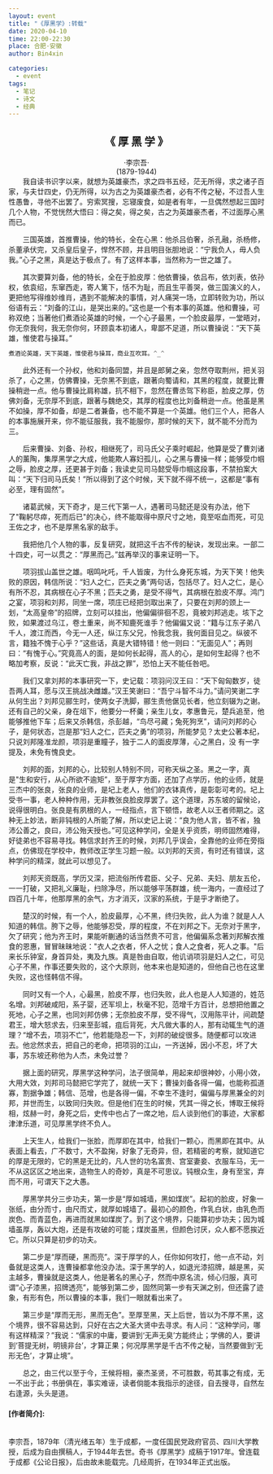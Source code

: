 ```yaml
---
layout: event
title: "《厚黑学》:转载"
date: 2020-04-10
time: 22:00-22:30
place: 合肥·安徽
author: Bin4xin

categories:
  - event
tags:
  - 笔记
  - 诗文
  - 经典
---
```


<center><strong> <h2>《 厚 黑 学 》</h2></strong></center>
<center>·李宗吾·</center>
<center>(1879-1944)</center>
　　我自读书识字以来，就想为英雄豪杰，求之四书五经，茫无所得，求之诸子百家，与夫廿四史，仍无所得，以为古之为英雄豪杰者，必有不传之秘，不过吾人生性愚鲁，寻他不出罢了。穷索冥搜，忘寝废食，如是者有年，一旦偶然想起三国时几个人物，不觉恍然大悟曰：得之矣，得之矣，古之为英雄豪杰者，不过面厚心黑而已。

　　三国英雄，首推曹操，他的特长，全在心黑：他杀吕伯奢，杀孔融，杀杨修，杀董承伏完，又杀皇后皇子，悍然不顾，并且明目张胆地说：“宁我负人，毋人负我。”心子之黑，真是达于极点了。有了这样本事，当然称为一世之雄了。

　　其次要算刘备，他的特长，全在于脸皮厚：他依曹操，依吕布，依刘表，依孙权，依袁绍，东窜西走，寄人篱下，恬不为耻，而且生平善哭，做三国演义的人，更把他写得维妙维肖，遇到不能解决的事情，对人痛哭一场，立即转败为功，所以俗语有云：“刘备的江山，是哭出来的。”这也是一个有本事的英雄。他和曹操，可称双绝；当著他们煮酒论英雄的时候，一个心子最黑，一个脸皮最厚，一堂晤对，你无奈我何，我无奈你何，环顾袁本初诸人，卑鄙不足道，所以曹操说：“天下英雄，惟使君与操耳。”

```javascript
煮酒论英雄，天下英雄，惟使君与操耳，商业互吹耳。^_^
```
　　此外还有一个孙权，他和刘备同盟，并且是郎舅之亲，忽然夺取荆州，把关羽杀了，心之黑，仿佛曹操，无奈黑不到底，跟著向蜀请和，其黑的程度，就要比曹操稍逊一点。他与曹操比肩称雄，抗不相下，忽然在曹丞驾下称臣，脸皮之厚，仿佛刘备，无奈厚不到底，跟著与魏绝交，其厚的程度也比刘备稍逊一点。他虽是黑不如操，厚不如备，却是二者兼备，也不能不算是一个英雄。他们三个人，把各人的本事施展开来，你不能征服我，我不能服你，那时候的天下，就不能不分而为三。

　　后来曹操、刘备、孙权，相继死了，司马氏父子乘时崛起，他算是受了曹刘诸人的薰陶，集厚黑学之大成，他能欺人寡妇孤儿，心之黑与曹操一样；能够受巾帼之辱，脸皮之厚，还更甚于刘备；我读史见司马懿受辱巾帼这段事，不禁拍案大叫：“天下归司马氏矣！”所以得到了这个时候，天下就不得不统一，这都是“事有必至，理有固然”。

　　诸葛武候，天下奇才，是三代下第一人，遇著司马懿还是没有办法，他下了"鞠躬尽瘁，死而后已"的决心，终不能取得中原尺寸之地，竟至呕血而死，可见王佐之才，也不是厚黑名家的敌手。

　　我把他几个人物的事，反复研究，就把这千古不传的秘诀，发现出来。一部二十四史，可一以贯之：“厚黑而己。”兹再举汉的事来证明一下。

　　项羽拔山盖世之雄。咽鸣叱吒，千人皆废，为什么身死东城，为天下笑！他失败的原因，韩信所说：“妇人之仁，匹夫之勇”两句话，包括尽了。妇人之仁，是心有所不忍，其病根在心子不黑；匹夫之勇，是受不得气，其病根在脸皮不厚。鸿门之宴，项羽和刘邦，同坐一席，项庄已经把剑取出来了，只要在刘邦的颈上一划，“太高皇帝”的招牌，立刻可以挂出，他偏偏徘徊不忍，竟被刘邦逃走。垓下之败，如果渡过乌江，卷土重来，尚不知鹿死谁手？他偏偏又说：“籍与江东子弟八千人，渡江而西，今无一人还，纵江东父兄，怜我念我，我何面目见之。纵彼不言，籍独不愧于心乎？”这些话，真是大错特错！他一则曰：“无面见人”；再则曰：“有愧于心。”究竟高人的面，是如何长起得，高人的心，是如何生起得？也不略加考察，反说：“此天亡我，非战之罪”，恐怕上天不能任咎吧。

　　我们又拿刘邦的本事研究一下，史记载：项羽问汉王曰：“天下匈匈数岁，徒吾两人耳，愿与汉王挑战决雌雄。”汉王笑谢曰：“吾宁斗智不斗力。”请问笑谢二字从何生出？刘邦见郦生时，使两女子洗脚，郦生责他倨见长者，他立刻辍为之谢。还有自己的父亲，身在俎下，他要分一杯羹；亲生儿女，孝惠鲁元，楚兵追至，他能够推他下车；后来又杀韩信，杀彭越，“鸟尽弓藏；兔死狗烹”，请问刘邦的心子，是何状态，岂是那“妇人之仁，匹夫之勇”的项羽，所能梦见？太史公著本纪，只说刘邦隆准龙颜，项羽是重瞳子，独于二人的面皮厚薄，心之黑白，没
有一字提及，未免有愧良史。

　　刘邦的面，刘邦的心，比较别人特别不同，可称天纵之圣。黑之一字，真是"生和安行，从心所欲不逾矩”，至于厚字方面，还加了点学历，他的业师，就是三杰中的张良，张良的业师，是圮上老人，他们的衣钵真传，是彰彰可考的。圮上受书一事，老人种种作用，无非教张良脸皮厚罢了。这个道理，苏东坡的留候论，说得很明白。张良是有夙根的人，一经指点，言下顿悟，故老人以王者师期之。这种无上妙法，断非钝根的人所能了解，所以史记上说：“良为他人言，皆不省，独沛公善之，良曰，沛公殆天授也。”可见这种学问，全是关乎资质，明师固然难得，好徒弟也不容易寻找。韩信求封齐王的时候，刘邦几乎误会，全靠他的业师在旁指点，仿佛现在学校中，教师改正学生习题一般。以刘邦的天资，有时还有错误，这种学问的精深，就此可以想见了。

　　刘邦天资既高，学历又深，把流俗所传君臣、父子、兄弟、夫妇、朋友五伦，一一打破，又把礼义廉耻，扫除净尽，所以能够平荡群雄，统一海内，一直经过了四百几十年，他那厚黑的余气，方才消灭，汉家的系统，于是乎才断绝了。

　　楚汉的时候，有一个人，脸皮最厚，心不黑，终归失败，此人为谁？就是人人知道的韩信。胯下之辱，他能够忍受，厚的程度，不在刘邦之下。无奈对于黑字，欠了研究；他为齐王时，果能听蒯通的话当然贵不可言，他偏偏系念著刘邦解衣推食的恩惠，冒冒昧昧地说："衣人之衣者，怀人之忧；食人之食者，死人之事。"后来长乐钟室，身首异处，夷及九族。真是咎由自取，他讥诮项羽是妇人之仁，可见心子不黑，作事还要失败的，这个大原则，他本来也是知道的，但他自己也在这里失败，这也怪韩信不得。

　　同时又有一个人，心最黑，脸皮不厚，也归失败，此人也是人人知道的，姓范名增。刘邦破咸阳，系子婴，还军坝上，秋毫不犯，范增千方百计，总想把他置之死地，心子之黑，也同刘邦仿佛；无奈脸皮不厚，受不得气，汉用陈平计，间疏楚君王，增大怒求去，归来至彭城，疽后背死，大凡做大事的人，那有动辄生气的道理？“增不去，项羽不亡”，他若能隐忍一下，刘邦的破绽很多。随便都可以攻进去。他忿然求去，把自己的老命，把项羽的江山，一齐送掉，因小不忍，坏了大事，苏东坡还称他为人杰，未免过誉？

　　据上面的研究，厚黑学这种学问，法子很简单，用起来却很神妙，小用小效，大用大效，刘邦司马懿把它学完了，就统一天下；曹操刘备各得一偏，也能称孤道寡，割据争雄；韩信、范增，也是各得一偏，不幸生不逢时，偏偏与厚黑兼全的刘邦，并世而生，以致同归失败。但是他们在生的时候，凭其一得之长，博取王候将相，炫赫一时，身死之后，史传中也占了一席之地，后人谈到他们的事迹，大家都津津乐道，可见厚黑学终不负人。

　　上天生人，给我们一张脸，而厚即在其中，给我们一颗心，而黑即在其中。从表面上看去，广不数寸，大不盈掬，好象了无奇异，但，若精密的考察，就知道它的厚是无限的，它的黑是无比的，凡人世的功名富贵、宫室妻妾、衣服车马，无一不从这区区之地出来，造物生人的奇妙，真是不可思议。钝根众生，身有至宝，弃而不用，可谓天下之大愚。　

　　厚黑学共分三步功夫，第一步是“厚如城墙，黑如煤炭”。起初的脸皮，好象一张纸，由分而寸，由尺而丈，就厚如城墙了。最初心的颜色，作乳白状，由乳色而炭色、而青蓝色，再进而就黑如煤炭了。到了这个境界，只能算初步功夫；因为城墙虽厚，轰以大炮，还是有攻破的可能；煤炭虽黑，但颜色讨厌，众人都不愿挨近它。所以只算是初步的功夫。

　　第二步是“厚而硬，黑而亮”。深于厚学的人，任你如何攻打，他一点不动，刘备就是这类人，连曹操都拿他没办法。深于黑学的人，如退光漆招牌，越是黑，买主越多，曹操就是这类人，他是著名的黑心子，然而中原名流，倾心归服，真可谓“心子漆黑，招牌透亮”，能够到第二步，固然同第一步有天渊之别，但还露了迹象，有形有色，所以曹操的本事，我们一眼就看出来了。

　　第三步是“厚而无形，黑而无色”。至厚至黑，天上后世，皆以为不厚不黑，这个境界，很不容易达到，只好在古之大圣大贤中去寻求。有人问：“这种学问，哪有这样精深？”我说：“儒家的中庸，要讲到‘无声无臭’方能终止；学佛的人，要讲到‘菩提无树，明镜非台’，才算正果；何况厚黑学是千古不传之秘，当然要做到‘无形无色’，才算止境”。

　　总之，由三代以至于今，王候将相，豪杰圣贤，不可胜数，苟其事之有成，无一不出于此；书册俱在，事实难诬，读者倘能本我指示的途径，自去搜寻，自然左右逢源，头头是道。


#### [作者简介]:
<br>
李宗吾，1879年（清光绪五年）生于成都，一度任国民党政府官员、四川大学教授，后成为自由撰稿人，于1944年去世。奇书《厚黑学》成稿于1917年。曾连载于成都《公论日报》，后由故未能载完。几经周折，在1934年正式出版。